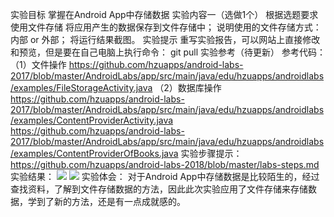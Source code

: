 实验目标
掌握在Android App中存储数据
实验内容一（选做1个）
根据选题要求使用文件存储
将应用产生的数据保存到文件存储中；
说明使用的文件存储方式：内部 or 外部；
将运行结果截图。
实验提示
重写实验报告，可以网站上直接修改和预览，但是要在自己电脑上执行命令：
git pull
实验参考（待更新）
参考代码：
（1）文件操作
https://github.com/hzuapps/android-labs-2017/blob/master/AndroidLabs/app/src/main/java/edu/hzuapps/androidlabs/examples/FileStorageActivity.java
（2）数据库操作
https://github.com/hzuapps/android-labs-2017/blob/master/AndroidLabs/app/src/main/java/edu/hzuapps/androidlabs/examples/ContentProviderActivity.java
https://github.com/hzuapps/android-labs-2017/blob/master/AndroidLabs/app/src/main/java/edu/hzuapps/androidlabs/examples/ContentProviderOfBooks.java
实验步骤提示：https://github.com/hzuapps/android-labs-2018/blob/master/labs-steps.md
实验结果：
![](https://github.com/LaineChen/android-labs-2018/blob/master/com1614080901225/5-1.png)
![](https://github.com/LaineChen/android-labs-2018/blob/master/com1614080901225/5-2.png)
实验体会：
对于Android App中存储数据是比较陌生的，经过查找资料，了解到文件存储数据的方法，因此此次实验应用了文件存储来存储数据，学到了新的方法，还是有一点成就感的。
